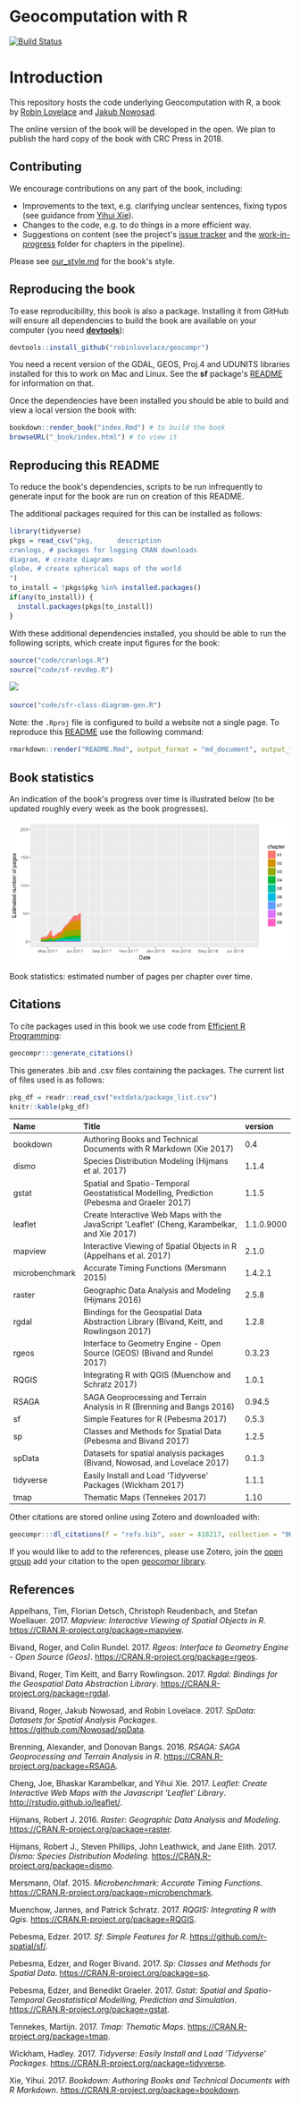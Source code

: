 <!-- README.md is generated from README.Rmd. Please edit that file - rmarkdown::render('README.Rmd', output_format = 'md_document', output_file = 'README.md') -->
Geocomputation with R
=====================

[![Build Status](https://travis-ci.org/Robinlovelace/geocompr.svg?branch=master)](https://travis-ci.org/Robinlovelace/geocompr)

Introduction
============

This repository hosts the code underlying Geocomputation with R, a book by [Robin Lovelace](http://robinlovelace.net/) and [Jakub Nowosad](https://nowosad.github.io/).

The online version of the book will be developed in the open. We plan to publish the hard copy of the book with CRC Press in 2018.

Contributing
------------

We encourage contributions on any part of the book, including:

-   Improvements to the text, e.g. clarifying unclear sentences, fixing typos (see guidance from [Yihui Xie](https://yihui.name/en/2013/06/fix-typo-in-documentation/)).
-   Changes to the code, e.g. to do things in a more efficient way.
-   Suggestions on content (see the project's [issue tracker](https://github.com/Robinlovelace/geocompr/issues) and the [work-in-progress](https://github.com/Robinlovelace/geocompr/tree/master/work-in-progress) folder for chapters in the pipeline).

Please see [our\_style.md](https://github.com/Robinlovelace/geocompr/blob/master/our_style.md) for the book's style.

Reproducing the book
--------------------

To ease reproducibility, this book is also a package. Installing it from GitHub will ensure all dependencies to build the book are available on your computer (you need [**devtools**](https://github.com/hadley/devtools)):

``` r
devtools::install_github("robinlovelace/geocompr")
```

You need a recent version of the GDAL, GEOS, Proj.4 and UDUNITS libraries installed for this to work on Mac and Linux. See the **sf** package's [README](https://github.com/edzer/sfr) for information on that.

Once the dependencies have been installed you should be able to build and view a local version the book with:

``` r
bookdown::render_book("index.Rmd") # to build the book
browseURL("_book/index.html") # to view it
```

Reproducing this README
-----------------------

To reduce the book's dependencies, scripts to be run infrequently to generate input for the book are run on creation of this README.

The additional packages required for this can be installed as follows:

``` r
library(tidyverse)
pkgs = read_csv("pkg,      description
cranlogs, # packages for logging CRAN downloads
diagram, # create diagrams
globe, # create spherical maps of the world
")
to_install = !pkgs$pkg %in% installed.packages()
if(any(to_install)) {
  install.packages(pkgs[to_install])
}
```

With these additional dependencies installed, you should be able to run the following scripts, which create input figures for the book:

``` r
source("code/cranlogs.R")
source("code/sf-revdep.R")
```

![](figures/cranlogs-1.png)

``` r
source("code/sfr-class-diagram-gen.R")
```

Note: the `.Rproj` file is configured to build a website not a single page. To reproduce this [README](https://github.com/Robinlovelace/geocompr/blob/master/README.Rmd) use the following command:

``` r
rmarkdown::render("README.Rmd", output_format = "md_document", output_file = "README.md")
```

Book statistics
---------------

An indication of the book's progress over time is illustrated below (to be updated roughly every week as the book progresses).

![](figures/bookstats-1.png)

Book statistics: estimated number of pages per chapter over time.

Citations
---------

To cite packages used in this book we use code from [Efficient R Programming](https://csgillespie.github.io/efficientR/):

``` r
geocompr:::generate_citations()
```

This generates .bib and .csv files containing the packages. The current list of files used is as follows:

``` r
pkg_df = readr::read_csv("extdata/package_list.csv")
knitr::kable(pkg_df)
```

| Name           | Title                                                                                        | version    |
|:---------------|:---------------------------------------------------------------------------------------------|:-----------|
| bookdown       | Authoring Books and Technical Documents with R Markdown (Xie 2017)                           | 0.4        |
| dismo          | Species Distribution Modeling (Hijmans et al. 2017)                                          | 1.1.4      |
| gstat          | Spatial and Spatio-Temporal Geostatistical Modelling, Prediction (Pebesma and Graeler 2017)  | 1.1.5      |
| leaflet        | Create Interactive Web Maps with the JavaScript 'Leaflet' (Cheng, Karambelkar, and Xie 2017) | 1.1.0.9000 |
| mapview        | Interactive Viewing of Spatial Objects in R (Appelhans et al. 2017)                          | 2.1.0      |
| microbenchmark | Accurate Timing Functions (Mersmann 2015)                                                    | 1.4.2.1    |
| raster         | Geographic Data Analysis and Modeling (Hijmans 2016)                                         | 2.5.8      |
| rgdal          | Bindings for the Geospatial Data Abstraction Library (Bivand, Keitt, and Rowlingson 2017)    | 1.2.8      |
| rgeos          | Interface to Geometry Engine - Open Source (GEOS) (Bivand and Rundel 2017)                   | 0.3.23     |
| RQGIS          | Integrating R with QGIS (Muenchow and Schratz 2017)                                          | 1.0.1      |
| RSAGA          | SAGA Geoprocessing and Terrain Analysis in R (Brenning and Bangs 2016)                       | 0.94.5     |
| sf             | Simple Features for R (Pebesma 2017)                                                         | 0.5.3      |
| sp             | Classes and Methods for Spatial Data (Pebesma and Bivand 2017)                               | 1.2.5      |
| spData         | Datasets for spatial analysis packages (Bivand, Nowosad, and Lovelace 2017)                  | 0.1.3      |
| tidyverse      | Easily Install and Load 'Tidyverse' Packages (Wickham 2017)                                  | 1.1.1      |
| tmap           | Thematic Maps (Tennekes 2017)                                                                | 1.10       |

Other citations are stored online using Zotero and downloaded with:

``` r
geocompr:::dl_citations(f = "refs.bib", user = 418217, collection = "9K6FRP6N")
```

If you would like to add to the references, please use Zotero, join the [open group](https://www.zotero.org/groups/418217/energy-and-transport) add your citation to the open [geocompr library](https://www.zotero.org/groups/418217/energy-and-transport/items/collectionKey/9K6FRP6N).

References
----------

Appelhans, Tim, Florian Detsch, Christoph Reudenbach, and Stefan Woellauer. 2017. *Mapview: Interactive Viewing of Spatial Objects in R*. <https://CRAN.R-project.org/package=mapview>.

Bivand, Roger, and Colin Rundel. 2017. *Rgeos: Interface to Geometry Engine - Open Source (Geos)*. <https://CRAN.R-project.org/package=rgeos>.

Bivand, Roger, Tim Keitt, and Barry Rowlingson. 2017. *Rgdal: Bindings for the Geospatial Data Abstraction Library*. <https://CRAN.R-project.org/package=rgdal>.

Bivand, Roger, Jakub Nowosad, and Robin Lovelace. 2017. *SpData: Datasets for Spatial Analysis Packages*. <https://github.com/Nowosad/spData>.

Brenning, Alexander, and Donovan Bangs. 2016. *RSAGA: SAGA Geoprocessing and Terrain Analysis in R*. <https://CRAN.R-project.org/package=RSAGA>.

Cheng, Joe, Bhaskar Karambelkar, and Yihui Xie. 2017. *Leaflet: Create Interactive Web Maps with the Javascript ’Leaflet’ Library*. <http://rstudio.github.io/leaflet/>.

Hijmans, Robert J. 2016. *Raster: Geographic Data Analysis and Modeling*. <https://CRAN.R-project.org/package=raster>.

Hijmans, Robert J., Steven Phillips, John Leathwick, and Jane Elith. 2017. *Dismo: Species Distribution Modeling*. <https://CRAN.R-project.org/package=dismo>.

Mersmann, Olaf. 2015. *Microbenchmark: Accurate Timing Functions*. <https://CRAN.R-project.org/package=microbenchmark>.

Muenchow, Jannes, and Patrick Schratz. 2017. *RQGIS: Integrating R with Qgis*. <https://CRAN.R-project.org/package=RQGIS>.

Pebesma, Edzer. 2017. *Sf: Simple Features for R*. <https://github.com/r-spatial/sf/>.

Pebesma, Edzer, and Roger Bivand. 2017. *Sp: Classes and Methods for Spatial Data*. <https://CRAN.R-project.org/package=sp>.

Pebesma, Edzer, and Benedikt Graeler. 2017. *Gstat: Spatial and Spatio-Temporal Geostatistical Modelling, Prediction and Simulation*. <https://CRAN.R-project.org/package=gstat>.

Tennekes, Martijn. 2017. *Tmap: Thematic Maps*. <https://CRAN.R-project.org/package=tmap>.

Wickham, Hadley. 2017. *Tidyverse: Easily Install and Load ’Tidyverse’ Packages*. <https://CRAN.R-project.org/package=tidyverse>.

Xie, Yihui. 2017. *Bookdown: Authoring Books and Technical Documents with R Markdown*. <https://CRAN.R-project.org/package=bookdown>.
